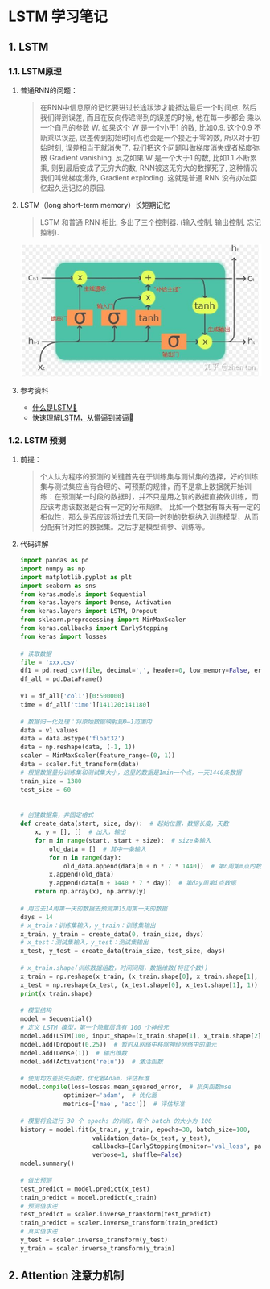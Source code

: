 # LSTM 学习笔记

## 1. LSTM

### 1.1. LSTM原理

1. 普通RNN的问题：

    > 在RNN中信息原的记忆要进过长途跋涉才能抵达最后一个时间点. 然后我们得到误差, 而且在反向传递得到的误差的时候, 他在每一步都会 乘以一个自己的参数 W.
    > 如果这个 W 是一个小于1 的数, 比如0.9. 这个0.9 不断乘以误差, 误差传到初始时间点也会是一个接近于零的数, 所以对于初始时刻, 误差相当于就消失了. 我们把这个问题叫做梯度消失或者梯度弥散 Gradient vanishing.
    > 反之如果 W 是一个大于1 的数, 比如1.1 不断累乘, 则到最后变成了无穷大的数, RNN被这无穷大的数撑死了, 这种情况我们叫做梯度爆炸, Gradient exploding. 这就是普通 RNN 没有办法回忆起久远记忆的原因.

2. LSTM（long short-term memory）长短期记忆

    > LSTM 和普通 RNN 相比, 多出了三个控制器. (输入控制, 输出控制, 忘记控制).

    <img src='../images/lstm.jpg' width=600>

3. 参考资料

   - [什么是LSTM🔗](https://morvanzhou.github.io/tutorials/machine-learning/keras/2-4-B-LSTM/)
   - [快速理解LSTM，从懵逼到装逼🔗](https://zhuanlan.zhihu.com/p/88892937)

### 1.2. LSTM 预测

1. 前提：

    > 个人认为程序的预测的关键首先在于训练集与测试集的选择，好的训练集与测试集应当有合理的、可预期的规律，而不是拿上数据就开始训练：在预测某一时段的数据时，并不只是用之前的数据直接做训练，而应该考虑该数据是否有一定的分布规律。
    比如一个数据有每天有一定的相似性，那么是否应该将过去几天同一时刻的数据纳入训练模型，从而分配有针对性的数据集。之后才是模型调参、训练等。

1. 代码详解

    ```python
    import pandas as pd
    import numpy as np
    import matplotlib.pyplot as plt
    import seaborn as sns
    from keras.models import Sequential
    from keras.layers import Dense, Activation
    from keras.layers import LSTM, Dropout
    from sklearn.preprocessing import MinMaxScaler
    from keras.callbacks import EarlyStopping
    from keras import losses

    # 读取数据
    file = 'xxx.csv'
    df1 = pd.read_csv(file, decimal=',', header=0, low_memory=False, error_bad_lines=False)
    df_all = pd.DataFrame()

    v1 = df_all['col1'][0:500000]
    time = df_all['time'][141120:141180]

    # 数据归一化处理：将原始数据映射到0—1范围内
    data = v1.values
    data = data.astype('float32')
    data = np.reshape(data, (-1, 1))
    scaler = MinMaxScaler(feature_range=(0, 1))
    data = scaler.fit_transform(data)
    # 根据数据量分训练集和测试集大小，这里的数据是1min一个点，一天1440条数据
    train_size = 1380
    test_size = 60


    # 创建数据集，非固定格式
    def create_data(start, size, day):  # 起始位置，数据长度，天数
        x, y = [], []  # 出入，输出
        for m in range(start, start + size):  # size条输入
            old_data = []  # 其中一条输入
            for n in range(day):
                old_data.append(data[m + n * 7 * 1440])  # 第n周第m点的数据
            x.append(old_data)
            y.append(data[m + 1440 * 7 * day])  # 第day周第i点数据
        return np.array(x), np.array(y)

    # 用过去14周第一天的数据去预测第15周第一天的数据
    days = 14  
    # x_train：训练集输入，y_train：训练集输出
    x_train, y_train = create_data(0, train_size, days)
    # x_test：测试集输入，y_test：测试集输出
    x_test, y_test = create_data(train_size, test_size, days)

    # x_train.shape(训练数据组数，时间间隔，数据维数(特征个数))
    x_train = np.reshape(x_train, (x_train.shape[0], x_train.shape[1], 1))
    x_test = np.reshape(x_test, (x_test.shape[0], x_test.shape[1], 1))
    print(x_train.shape)

    # 模型结构
    model = Sequential()
    # 定义 LSTM 模型，第一个隐藏层含有 100 个神经元
    model.add(LSTM(100, input_shape=(x_train.shape[1], x_train.shape[2])))
    model.add(Dropout(0.25))  # 暂时从网络中移除神经网络中的单元
    model.add(Dense(1))  # 输出维数
    model.add(Activation('relu'))  # 激活函数

    # 使用均方差损失函数，优化器Adam，评估标准
    model.compile(loss=losses.mean_squared_error,  # 损失函数mse
                optimizer='adam',  # 优化器
                metrics=['mae', 'acc'])  # 评估标准

    # 模型将会进行 30 个 epochs 的训练，每个 batch 的大小为 100
    history = model.fit(x_train, y_train, epochs=30, batch_size=100,
                        validation_data=(x_test, y_test),
                        callbacks=[EarlyStopping(monitor='val_loss', patience=10)],
                        verbose=1, shuffle=False)
    model.summary()

    # 做出预测
    test_predict = model.predict(x_test)
    train_predict = model.predict(x_train)
    # 预测值求逆
    test_predict = scaler.inverse_transform(test_predict)
    train_predict = scaler.inverse_transform(train_predict)
    # 真实值求逆
    y_test = scaler.inverse_transform(y_test)
    y_train = scaler.inverse_transform(y_train)

    ```

## 2. Attention 注意力机制
